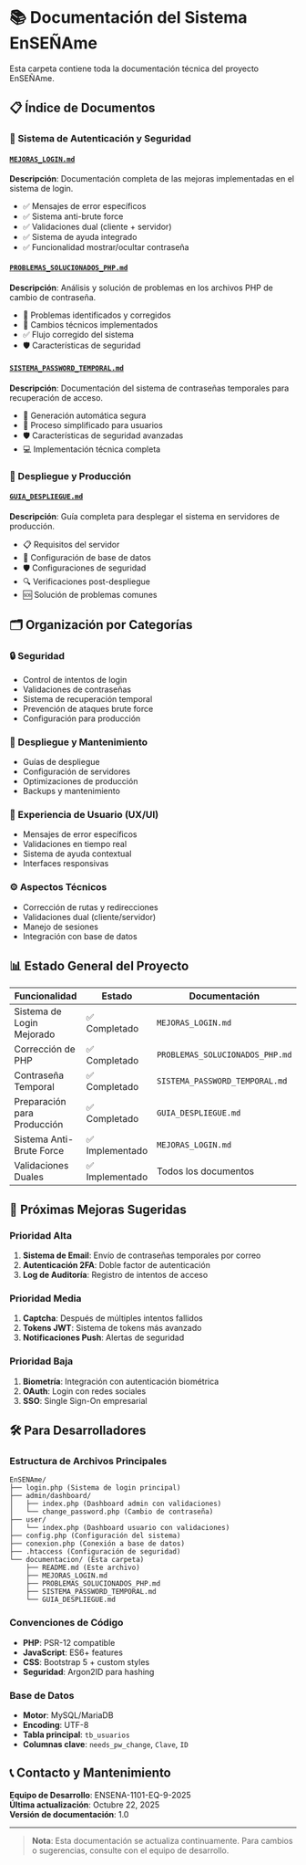 # 📚 Documentación del Sistema EnSEÑAme

Esta carpeta contiene toda la documentación técnica del proyecto EnSEÑAme.

## 📋 **Índice de Documentos**

### **🔐 Sistema de Autenticación y Seguridad**

#### [`MEJORAS_LOGIN.md`](./MEJORAS_LOGIN.md)
**Descripción**: Documentación completa de las mejoras implementadas en el sistema de login.
- ✅ Mensajes de error específicos
- ✅ Sistema anti-brute force
- ✅ Validaciones dual (cliente + servidor)
- ✅ Sistema de ayuda integrado
- ✅ Funcionalidad mostrar/ocultar contraseña

#### [`PROBLEMAS_SOLUCIONADOS_PHP.md`](./PROBLEMAS_SOLUCIONADOS_PHP.md)
**Descripción**: Análisis y solución de problemas en los archivos PHP de cambio de contraseña.
- 🚨 Problemas identificados y corregidos
- 🔧 Cambios técnicos implementados
- ✅ Flujo corregido del sistema
- 🛡️ Características de seguridad

#### [`SISTEMA_PASSWORD_TEMPORAL.md`](./SISTEMA_PASSWORD_TEMPORAL.md)
**Descripción**: Documentación del sistema de contraseñas temporales para recuperación de acceso.
- 🔑 Generación automática segura
- 🚀 Proceso simplificado para usuarios
- 🛡️ Características de seguridad avanzadas
- 💻 Implementación técnica completa

### **🚀 Despliegue y Producción**

#### [`GUIA_DESPLIEGUE.md`](./GUIA_DESPLIEGUE.md)
**Descripción**: Guía completa para desplegar el sistema en servidores de producción.
- 📋 Requisitos del servidor
- 🔧 Configuración de base de datos
- 🛡️ Configuraciones de seguridad
- 🔍 Verificaciones post-despliegue
- 🆘 Solución de problemas comunes

## 🗂️ **Organización por Categorías**

### **🔒 Seguridad**
- Control de intentos de login
- Validaciones de contraseñas
- Sistema de recuperación temporal
- Prevención de ataques brute force
- Configuración para producción

### **🚀 Despliegue y Mantenimiento**
- Guías de despliegue
- Configuración de servidores
- Optimizaciones de producción
- Backups y mantenimiento

### **🎨 Experiencia de Usuario (UX/UI)**
- Mensajes de error específicos
- Validaciones en tiempo real
- Sistema de ayuda contextual
- Interfaces responsivas

### **⚙️ Aspectos Técnicos**
- Corrección de rutas y redirecciones
- Validaciones dual (cliente/servidor)
- Manejo de sesiones
- Integración con base de datos

## 📊 **Estado General del Proyecto**

| Funcionalidad | Estado | Documentación |
|---------------|--------|---------------|
| Sistema de Login Mejorado | ✅ Completado | `MEJORAS_LOGIN.md` |
| Corrección de PHP | ✅ Completado | `PROBLEMAS_SOLUCIONADOS_PHP.md` |
| Contraseña Temporal | ✅ Completado | `SISTEMA_PASSWORD_TEMPORAL.md` |
| Preparación para Producción | ✅ Completado | `GUIA_DESPLIEGUE.md` |
| Sistema Anti-Brute Force | ✅ Implementado | `MEJORAS_LOGIN.md` |
| Validaciones Duales | ✅ Implementado | Todos los documentos |

## 🚀 **Próximas Mejoras Sugeridas**

### **Prioridad Alta**
1. **Sistema de Email**: Envío de contraseñas temporales por correo
2. **Autenticación 2FA**: Doble factor de autenticación
3. **Log de Auditoría**: Registro de intentos de acceso

### **Prioridad Media**
1. **Captcha**: Después de múltiples intentos fallidos
2. **Tokens JWT**: Sistema de tokens más avanzado
3. **Notificaciones Push**: Alertas de seguridad

### **Prioridad Baja**
1. **Biometría**: Integración con autenticación biométrica
2. **OAuth**: Login con redes sociales
3. **SSO**: Single Sign-On empresarial

## 🛠️ **Para Desarrolladores**

### **Estructura de Archivos Principales**
```
EnSENAme/
├── login.php (Sistema de login principal)
├── admin/dashboard/
│   ├── index.php (Dashboard admin con validaciones)
│   └── change_password.php (Cambio de contraseña)
├── user/
│   └── index.php (Dashboard usuario con validaciones)
├── config.php (Configuración del sistema)
├── conexion.php (Conexión a base de datos)
├── .htaccess (Configuración de seguridad)
└── documentacion/ (Esta carpeta)
    ├── README.md (Este archivo)
    ├── MEJORAS_LOGIN.md
    ├── PROBLEMAS_SOLUCIONADOS_PHP.md
    ├── SISTEMA_PASSWORD_TEMPORAL.md
    └── GUIA_DESPLIEGUE.md
```

### **Convenciones de Código**
- **PHP**: PSR-12 compatible
- **JavaScript**: ES6+ features
- **CSS**: Bootstrap 5 + custom styles
- **Seguridad**: Argon2ID para hashing

### **Base de Datos**
- **Motor**: MySQL/MariaDB
- **Encoding**: UTF-8
- **Tabla principal**: `tb_usuarios`
- **Columnas clave**: `needs_pw_change`, `Clave`, `ID`

## 📞 **Contacto y Mantenimiento**

**Equipo de Desarrollo**: ENSENA-1101-EQ-9-2025  
**Última actualización**: Octubre 22, 2025  
**Versión de documentación**: 1.0  

---

> **Nota**: Esta documentación se actualiza continuamente. Para cambios o sugerencias, consulte con el equipo de desarrollo.